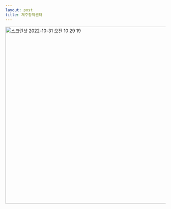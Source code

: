```yaml
---
layout: post
title: 제주창작센터
---
```


<img width="554" alt="스크린샷 2022-10-31 오전 10 29 19" src="https://user-images.githubusercontent.com/81041256/198913568-aae7c87f-5367-463f-8925-25ba21e1ec7b.png">
